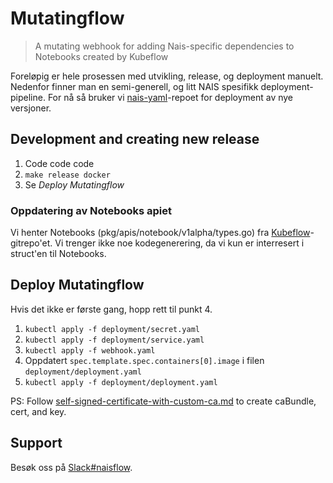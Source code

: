 Mutatingflow
============

> A mutating webhook for adding Nais-specific dependencies to Notebooks created by Kubeflow

Foreløpig er hele prosessen med utvikling, release, og deployment manuelt. Nedenfor finner man en semi-generell, og litt NAIS spesifikk deployment-pipeline. For nå så bruker vi [nais-yaml](https://github.com/navikt/nais-yaml/)-repoet for deployment av nye versjoner.


## Development and creating new release

1. Code code code
2. `make release docker`
3. Se *Deploy Mutatingflow*

### Oppdatering av Notebooks apiet

Vi henter Notebooks (pkg/apis/notebook/v1alpha/types.go) fra [Kubeflow]()-gitrepo'et. Vi trenger ikke noe kodegenerering, da vi kun er interresert i struct'en til Notebooks.


## Deploy Mutatingflow

Hvis det ikke er første gang, hopp rett til punkt 4.

1. `kubectl apply -f deployment/secret.yaml`
2. `kubectl apply -f deployment/service.yaml`
3. `kubectl apply -f webhook.yaml`
4. Oppdatert `spec.template.spec.containers[0].image` i filen `deployment/deployment.yaml`
5. `kubectl apply -f deployment/deployment.yaml`

PS: Follow [self-signed-certificate-with-custom-ca.md](https://gist.github.com/fntlnz/cf14feb5a46b2eda428e000157447309) to create caBundle, cert, and key.

## Support

Besøk oss på [Slack#naisflow](https://nav-it.slack.com/messages/CGRMQHT50).
